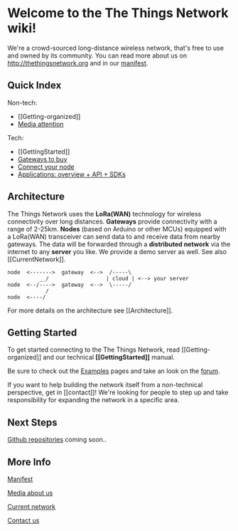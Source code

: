 # Welcome to the The Things Network wiki!

We're a crowd-sourced long-distance wireless network,
that's free to use and owned by its community. You can
read more about us on http://thethingsnetwork.org and in
our [manifest](https://github.com/TheThingsNetwork/Manifest).

## Quick Index
Non-tech:

  * [[Getting-organized]]
  * [Media attention](Media)

Tech:

  * [[GettingStarted]]
  * [Gateways to buy](http://thethingsnetwork.org/wiki/Hardware/OverviewGateways)
  * [Connect your node](Hardware/OverviewNodes)
  * [Applications: overview + API + SDKs](http://thethingsnetwork.org/wiki/Software/Overview)

## Architecture
The Things Network uses the **LoRa(WAN)** technology for wireless
connectivity over long distances.
**Gateways** provide connectivity with a range of 2-25km.
**Nodes** (based on Arduino or other MCUs) equipped with a LoRa(WAN)
transceiver can send data to and receive data from nearby gateways.
The data will be forwarded through a **distributed network** via the
internet to any **server** you like. We provide a demo server as well.
See also [[CurrentNetwork]].

    node  <------->  gateway  <-->  /-----\
              __/                  | cloud | <--> your server
    node  <--/---->  gateway  <-->  \-----/
                /
    node  <----/

For more details on the architecture see [[Architecture]].

## Getting Started
To get started connecting to the The Things Network,
read [[Getting-organized]] and our technical **[[GettingStarted]]** manual.

Be sure to check out the [Examples](software/examples) pages and take an look on the [forum](http://forum.thethingsnetwork.org).

If you want to help building the network itself from a
non-technical perspective, get in [[contact]]!
We're looking for people to step up and take responsibility
for expanding the network in a specific area.

## Next Steps
[Github repositories](https://github.com/TheThingsNetwork)
coming soon..


## More Info
[Manifest](https://github.com/TheThingsNetwork/Manifest)

[Media about us](Media)

[Current network](CurrentNetwork)

[Contact us](contact)

